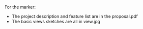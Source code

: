 For the marker:

- The project description and feature list are in the proposal.pdf
- The basic views sketches are all in view.jpg
